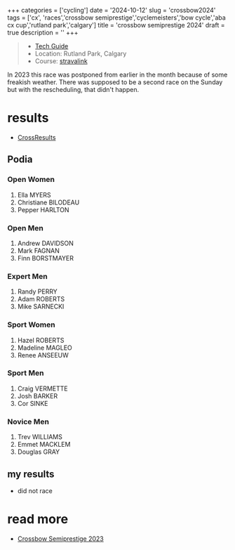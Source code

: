 +++
categories = ['cycling']
date = '2024-10-12'
slug = 'crossbow2024'
tags = ['cx', 'races','crossbow semiprestige','cyclemeisters','bow cycle','aba cx cup','rutland park','calgary']
title = 'crossbow semiprestige 2024'
draft = true
description = ''
+++

> * [Tech Guide](https://docs.google.com/document/d/1-vppOEj72wRFW5r8uYQhWkwkS9hki_GaAUJAI207lvU/edit?usp=sharing)
> * Location: Rutland Park, Calgary
> * Course: [stravalink](http://www.strava.com/segments/35834847)

In 2023 this race was postponed from earlier in the month because of some freakish weather. There was supposed to be a second race on the Sunday but with the rescheduling, that didn't happen.

# results

* [CrossResults](https://www.crossresults.com/race/12118)

## Podia

### Open Women

1. Ella MYERS
2. Christiane BILODEAU
3. Pepper HARLTON
### Open Men

1. Andrew DAVIDSON
2. Mark FAGNAN
3. Finn BORSTMAYER
### Expert Men

1. Randy PERRY
2. Adam ROBERTS
3. Mike SARNECKI
### Sport Women

1. Hazel ROBERTS
2. Madeline MAGLEO
3. Renee ANSEEUW

### Sport Men

1. Craig VERMETTE
2. Josh BARKER
3. Cor SINKE
### Novice Men

1. Trev WILLIAMS
2. Emmet MACKLEM
3. Douglas GRAY



## my results

* did not race

# read more

* [Crossbow Semiprestige 2023](../crossbow2023/)